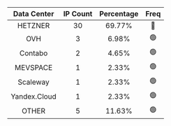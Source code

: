 | Data Center | IP Count | Percentage | Freq |
|:------------:|:--------:|:-----------:|:-----:|
| HETZNER | 30 | 69.77% | 🔴 |
| OVH | 3 | 6.98% | 🟢 |
| Contabo | 2 | 4.65% | 🟢 |
| MEVSPACE | 1 | 2.33% | 🟢 |
| Scaleway | 1 | 2.33% | 🟢 |
| Yandex.Cloud | 1 | 2.33% | 🟢 |
| OTHER | 5 | 11.63% | 🟢 |